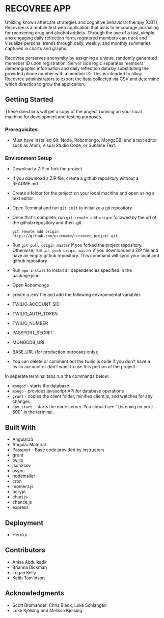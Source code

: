 # RECOVREE APP

Utilizing known aftercare strategies and cognitive behavioral therapy (CBT), Recovree is a mobile first web application that aims to encourage journaling for recovering drug and alcohol addicts. Through the use of a fast, simple, and engaging daily  reflection form, registered members can track and visualize personal trends through daily, weekly, and monthly summaries captured in charts and graphs. 

Recovree perserves anonymity by assigning a unique, randomly generated memeber ID upon registration. Server side logic separates members' demomgraphic information and daily reflection data by substituting the provided phone number with a member ID. This is intended to allow Recovree administrators to export the data collected via CSV and determine which direction to grow the applicaiton. 

## Getting Started 
These directions will get a copy of the project running on your local machine for development and testing purposes. 

### Prerequisites 
* Must have installed Git, Node, Robomongo, MongoDB, and a text editor such as Atom, Visual Studio Code, or Sublime Text. 

### Environment Setup
* Download a ZIP or fork the project
* If you download a ZIP file, create a github repository without a README.md
* Create a folder for the project on your local machine and open using a text editor
* Open Terminal and run `git init` to initialize a git repository
* Once that's complete, run `git remote add origin` followed by the url of the github repository and then .git
   ```
   git remote add origin https://github.com/username/recovree_project.git
   ```
 * Run `git pull origin master` if you forked the project repository. Otherwise, run `git push origin master` if you downloaded a ZIP file and have an empty github repository. This command will sync your local and github repository
 * Run `npm install` to install all dependencies specified in the package.json
 * Open Robomongo
 
* create a .env file and add the following environmental variables 
- TWILIO_ACCOUNT_SID 
- TWILIO_AUTH_TOKEN 
- TWILIO_NUMBER 
- PASSPORT_SECRET
- MONGODB_URI
- BASE_URL (for production purposes only);

- You can delete or comment out the twilio.js code if you don't have a twilio account or don't want to use this portion of the project

In seperate terminal tabs run the commands below:
* `mongod` - starts the database
* `mongo` - provides javascript API for database operations
* `grunt` - copies the client folder, minifies client.js, and watches for any changes
* `npm start` - starts the node server. You should see "Listening on port: 500" in the terminal. 


## Built With
* AngularJS 
* Angular Material
* Passport - Base code provided by instructors
* grunt
* twilio
* json2csv
* async
* nodemailer
* cron
* moment.js
* bcrypt
* chart.js
* chance.js
* express

## Deployment
* Heroku

## Contributors
* Anisa Abdulkadir
* Brianna Dickman
* Logan Kelly
* Keith Tomlinson


## Acknowledgments
* Scott Bromander, Chris Black, Luke Schlangen
* Luke Kjolsing and Melissa Kjolsing

